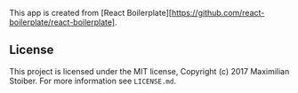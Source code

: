 This app is created from [React Boilerplate][https://github.com/react-boilerplate/react-boilerplate].

## License

This project is licensed under the MIT license, Copyright (c) 2017 Maximilian
Stoiber. For more information see `LICENSE.md`.
